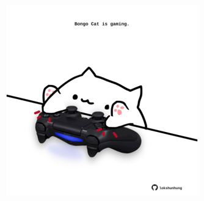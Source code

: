 <!-- built at 25/09/2021, 21:01:39 UTC -->
<p align="center">
  <img width="500" height="500" src="./ReadmeImage.svg">
</p>
